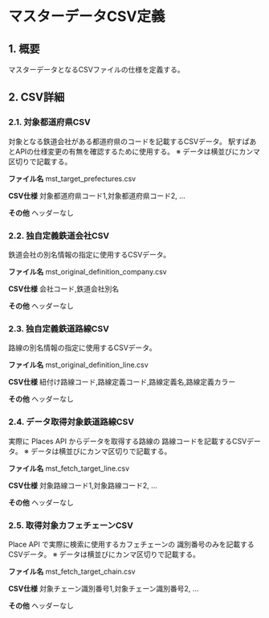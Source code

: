 # マスターデータCSV定義

## 1. 概要
マスターデータとなるCSVファイルの仕様を定義する。

## 2. CSV詳細
### 2.1. 対象都道府県CSV
対象となる鉄道会社がある都道府県のコードを記載するCSVデータ。
駅すぱあとAPIの仕様変更の有無を確認するために使用する。
※ データは横並びにカンマ区切りで記載する。

**ファイル名**
mst_target_prefectures.csv

**CSV仕様**
対象都道府県コード1,対象都道府県コード2, ...

**その他**
ヘッダーなし

### 2.2. 独自定義鉄道会社CSV
鉄道会社の別名情報の指定に使用するCSVデータ。

**ファイル名**
mst_original_definition_company.csv

**CSV仕様**
会社コード,鉄道会社別名

**その他**
ヘッダーなし

### 2.3. 独自定義鉄道路線CSV
路線の別名情報の指定に使用するCSVデータ。

**ファイル名**
mst_original_definition_line.csv

**CSV仕様**
紐付け路線コード,路線定義コード,路線定義名,路線定義カラー

**その他**
ヘッダーなし

### 2.4. データ取得対象鉄道路線CSV
実際に Places API からデータを取得する路線の
路線コードを記載するCSVデータ。
※ データは横並びにカンマ区切りで記載する。

**ファイル名**
mst_fetch_target_line.csv

**CSV仕様**
対象路線コード1,対象路線コード2, ...

**その他**
ヘッダーなし

### 2.5. 取得対象カフェチェーンCSV
Place API で実際に検索に使用するカフェチェーンの
識別番号のみを記載するCSVデータ。
※ データは横並びにカンマ区切りで記載する。

**ファイル名**
mst_fetch_target_chain.csv

**CSV仕様**
対象チェーン識別番号1,対象チェーン識別番号2, ...

**その他**
ヘッダーなし



